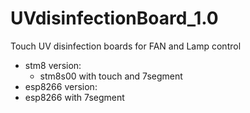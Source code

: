 # UVdisinfectionBoard_1.0
Touch UV disinfection boards for FAN and Lamp control
- stm8 version:
  - stm8s00 with touch and 7segment
- esp8266 version:
 - esp8266 with 7segment
